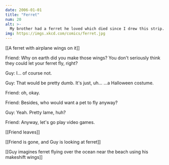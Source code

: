 ```yaml
---
date: 2006-01-01
title: "Ferret"
num: 20
alt: >-
  My brother had a ferret he loved which died since I drew this strip.  RIP.
img: https://imgs.xkcd.com/comics/ferret.jpg
---
```

[[A ferret with airplane wings on it]]

Friend: Why on earth did you make those wings? You don't seriously think they could let your ferret fly, right?

Guy: I... of course not.

Guy: That would be pretty dumb. It's just, uh... ...a Halloween costume.

Friend: oh, okay.

Friend: Besides, who would want a pet to fly anyway?

Guy: Yeah. Pretty lame, huh?

Friend: Anyway, let's go play video games.

[[Friend leaves]]

[[Friend is gone, and Guy is looking at ferret]]

[[Guy imagines ferret flying over the ocean near the beach using his makeshift wings]]

